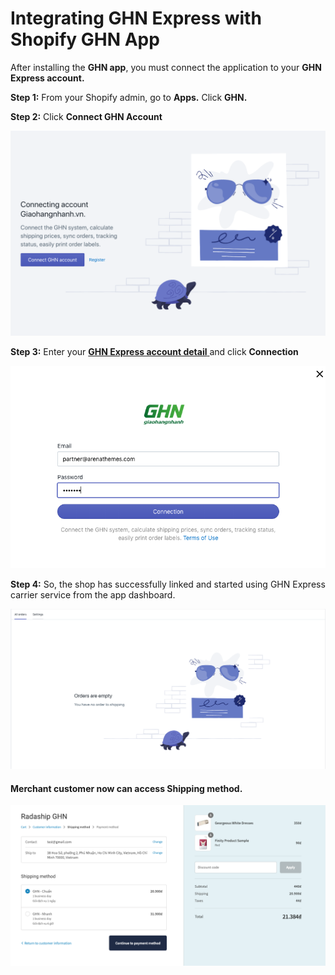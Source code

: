 # Integrating GHN Express with Shopify GHN App

After installing the **GHN app**, you must connect the application to your **GHN Express account.**

**Step 1:** From your Shopify admin, go to **Apps.** Click **GHN.**

**Step 2:** Click **Connect GHN Account**

![](../.gitbook/assets/connection.png)

**Step 3:** Enter your [**GHN Express account detail** ](http://doc.radaship.com/#register)and click **Connection**

![](../.gitbook/assets/account-detail.png)

**Step 4:** So, the shop has successfully linked and started using GHN Express carrier service from the app dashboard.

![](../.gitbook/assets/order-emply.png)



#### Merchant customer now can access Shipping method.

![](../.gitbook/assets/pricing.png)


